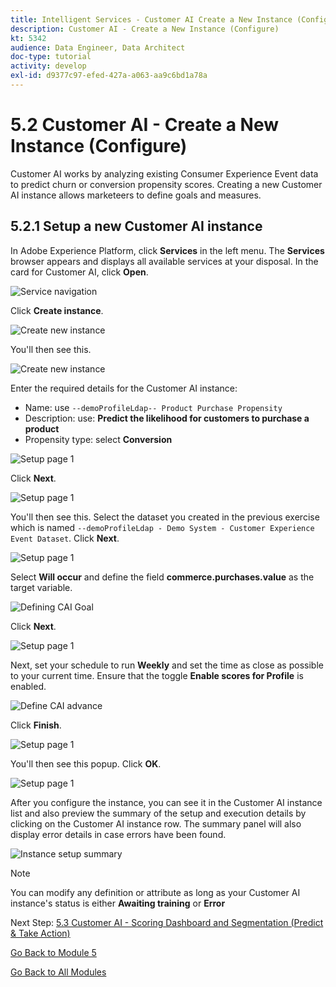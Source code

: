 ```yaml
---
title: Intelligent Services - Customer AI Create a New Instance (Configure)
description: Customer AI - Create a New Instance (Configure)
kt: 5342
audience: Data Engineer, Data Architect
doc-type: tutorial
activity: develop
exl-id: d9377c97-efed-427a-a063-aa9c6bd1a78a
---
```

# 5.2 Customer AI - Create a New Instance (Configure)

Customer AI works by analyzing existing Consumer Experience Event data to predict churn or conversion propensity scores. Creating a new Customer AI instance allows marketeers to define goals and measures.

## 5.2.1 Setup a new Customer AI instance

In Adobe Experience Platform, click **Services** in the left menu. The **Services** browser appears and displays all available services at your disposal. In the card for Customer AI, click **Open**.

![Service navigation](./images/navigatetoservice.png)

Click **Create instance**.

![Create new instance](./images/createnewinstance.png)

You'll then see this.

![Create new instance](./images/custai1.png)

Enter the required details for the Customer AI instance:

- Name: use `--demoProfileLdap-- Product Purchase Propensity`
- Description: use: **Predict the likelihood for customers to purchase a product**
- Propensity type: select **Conversion**

![Setup page 1](./images/setuppage1.png)

Click **Next**.

![Setup page 1](./images/next.png)

You'll then see this. Select the dataset you created in the previous exercise which is named `--demoProfileLdap - Demo System - Customer Experience Event Dataset`. Click **Next**.

![Setup page 1](./images/custai2.png)

Select **Will occur** and define the field **commerce.purchases.value** as the target variable.

![Defining CAI Goal](./images/caidefinegoal.png)

Click **Next**.

![Setup page 1](./images/next.png)

Next, set your schedule to run **Weekly** and set the time as close as possible to your current time. Ensure that the toggle **Enable scores for Profile** is enabled.

![Define CAI advance](./images/caiadvancepage.png)

Click **Finish**.

![Setup page 1](./images/finish.png)

You'll then see this popup. Click **OK**.

![Setup page 1](./images/finish1.png)

After you configure the instance, you can see it in the Customer AI instance list and also preview the summary of the setup and execution details by clicking on the Customer AI instance row. The summary panel will also display error details in case errors have been found.

![Instance setup summary](./images/caiinstancesummary.png)

>[!NOTE]
>
>You can modify any definition or attribute as long as your Customer AI instance's status is either **Awaiting training** or **Error**

Next Step: [5.3 Customer AI - Scoring Dashboard and Segmentation (Predict & Take Action)](./ex3.md)

[Go Back to Module 5](./intelligent-services.md)

[Go Back to All Modules](./../../overview.md)
